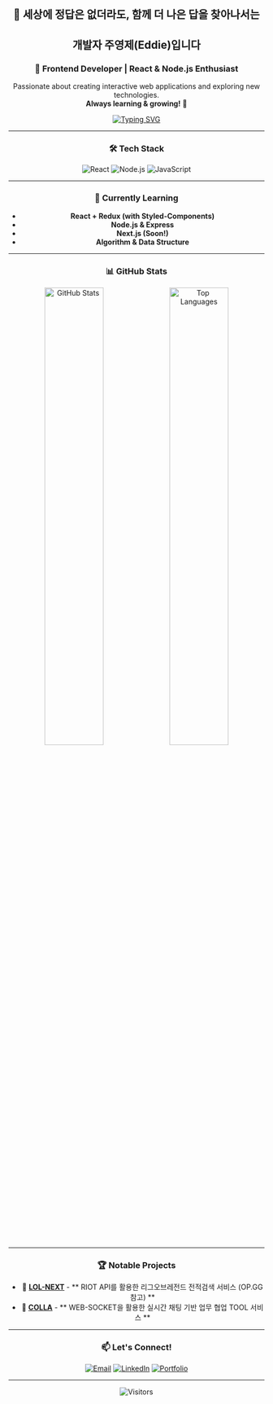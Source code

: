 <div align="center">

  ## 👋 세상에 정답은 없더라도, 함께 더 나은 답을 찾아나서는
  ## 개발자 주영제(Eddie)입니다
  ### 🚀 Frontend Developer | React & Node.js Enthusiast  
  Passionate about creating interactive web applications and exploring new technologies.  
  **Always learning & growing!** 🚀  

  [![Typing SVG](https://readme-typing-svg.demolab.com?font=Fira+Code&weight=600&size=20&pause=1000&color=1AFFC6&width=435&lines=Frontend+Developer;React+%7C+Node.js+%7C+Next.js;Always+Learning!+🚀)](https://git.io/typing-svg)

  ---
  
  ### 🛠 Tech Stack  
  ![React](https://img.shields.io/badge/React-20232A?style=for-the-badge&logo=react&logoColor=61DAFB)
  ![Node.js](https://img.shields.io/badge/Node.js-339933?style=for-the-badge&logo=nodedotjs&logoColor=white)
  ![JavaScript](https://img.shields.io/badge/JavaScript-F7DF1E?style=for-the-badge&logo=javascript&logoColor=black)

  ---
  
  ### 🚀 Currently Learning
  - **React + Redux (with Styled-Components)**
  - **Node.js & Express**
  - **Next.js (Soon!)**
  - **Algorithm & Data Structure**
  
  ---
  
  ### 📊 GitHub Stats  
  <img src="https://github-readme-stats.vercel.app/api?username=Eddie0102&show_icons=true&theme=radical" alt="GitHub Stats" width="48%"/>  
  <img src="https://github-readme-stats.vercel.app/api/top-langs/?username=Eddie0102&layout=compact&theme=radical" alt="Top Languages" width="48%"/>  

  ---
  
  ### 🏆 Notable Projects
  - 🔹 [**LOL-NEXT**](https://github.com/SeyongA/lol-next.git) - ** RIOT API를 활용한 리그오브레전드 전적검색 서비스 (OP.GG참고) **
  - 🔹 [**COLLA**](https://github.com/akdlstla/colla.git) - ** WEB-SOCKET을 활용한 실시간 채팅 기반 업무 협업 TOOL 서비스 **
  
  ---
  
  ### 📫 Let's Connect!
  [![Email](https://img.shields.io/badge/Email-D14836?style=flat&logo=gmail&logoColor=white)](mailto:your-email@example.com)
  [![LinkedIn](https://img.shields.io/badge/LinkedIn-0A66C2?style=flat&logo=linkedin&logoColor=white)](https://www.linkedin.com/in/your-profile/)
  [![Portfolio](https://img.shields.io/badge/Portfolio-000000?style=flat&logo=notion&logoColor=white)](https://your-portfolio-link.com)

  ---
  
  ![Visitors](https://visitor-badge.glitch.me/badge?page_id=Eddie0102.Eddie0102)

</div>



<!--
**Eddie0102/Eddie0102** is a ✨ _special_ ✨ repository because its `README.md` (this file) appears on your GitHub profile.

Here are some ideas to get you started:

- 🔭 I’m currently working on ...
- 🌱 I’m currently learning ...
- 👯 I’m looking to collaborate on ...
- 🤔 I’m looking for help with ...
- 💬 Ask me about ...
- 📫 How to reach me: ...
- 😄 Pronouns: ...
- ⚡ Fun fact: ...
-->

